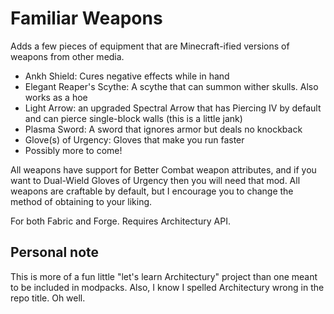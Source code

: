 # Familiar Weapons
Adds a few pieces of equipment that are Minecraft-ified versions of weapons from other media.

- Ankh Shield: Cures negative effects while in hand
- Elegant Reaper's Scythe: A scythe that can summon wither skulls. Also works as a hoe
- Light Arrow: an upgraded Spectral Arrow that has Piercing IV by default and can pierce single-block walls (this is a little jank)
- Plasma Sword: A sword that ignores armor but deals no knockback
- Glove(s) of Urgency: Gloves that make you run faster
- Possibly more to come!

All weapons have support for Better Combat weapon attributes, and if you want to Dual-Wield Gloves of Urgency then you will need that mod.
All weapons are craftable by default, but I encourage you to change the method of obtaining to your liking.

For both Fabric and Forge. Requires Architectury API.

## Personal note
This is more of a fun little "let's learn Architectury" project than one meant to be included in modpacks. 
Also, I know I spelled Architectury wrong in the repo title. Oh well.